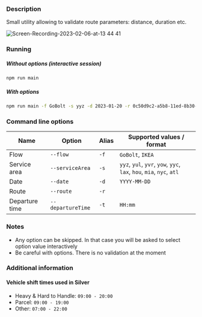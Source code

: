 ### Description

Small utility allowing to validate route parameters: distance, duration etc.

![Screen-Recording-2023-02-06-at-13 44 41](https://user-images.githubusercontent.com/3175922/216954138-85018cc3-5f10-4ede-8416-b518db2037f7.gif)

### Running

##### Without options (interactive session)

```ts
npm run main
```

##### With options

```sh
npm run main -f GoBolt -s yyz -d 2023-01-20 -r 0c50d9c2-a5b8-11ed-8b30-7fca111d0cd1 -t 09:00
```

### Command line options

| Name           | Option            | Alias | Supported values / format                                            |
| -------------- | ----------------- | ----- | -------------------------------------------------------------------- |
| Flow           | `--flow`          | `-f`  | `GoBolt`, `IKEA`                                                     |
| Service area   | `--serviceArea`   | `-s`  | `yyz`, `yul`, `yvr`, `yow`, `yyc`, `lax`, `hou`, `mia`, `nyc`, `atl` |
| Date           | `--date`          | `-d`  | `YYYY-MM-DD`                                                         |
| Route          | `--route`         | `-r`  |                                                                      |
| Departure time | `--departureTime` | `-t`  | `HH:mm`                                                              |

### Notes

- Any option can be skipped. In that case you will be asked to select option value interactively
- Be careful with options. There is no validation at the moment

### Additional information

#### Vehicle shift times used in Silver

- Heavy & Hard to Handle: `09:00 - 20:00`
- Parcel: `09:00 - 19:00`
- Other: `07:00 - 22:00`
